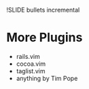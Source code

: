 !SLIDE bullets incremental
# More Plugins #

* rails.vim
* cocoa.vim
* taglist.vim
* anything by Tim Pope
